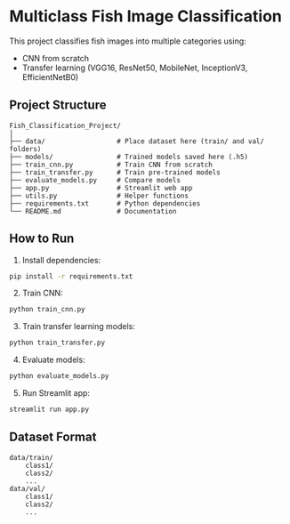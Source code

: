 # Multiclass Fish Image Classification

This project classifies fish images into multiple categories using:
- CNN from scratch
- Transfer learning (VGG16, ResNet50, MobileNet, InceptionV3, EfficientNetB0)

## Project Structure
```
Fish_Classification_Project/
│
├── data/                  # Place dataset here (train/ and val/ folders)
├── models/                # Trained models saved here (.h5)
├── train_cnn.py           # Train CNN from scratch
├── train_transfer.py      # Train pre-trained models
├── evaluate_models.py     # Compare models
├── app.py                 # Streamlit web app
├── utils.py               # Helper functions
├── requirements.txt       # Python dependencies
└── README.md              # Documentation
```

## How to Run
1. Install dependencies:
```bash
pip install -r requirements.txt
```
2. Train CNN:
```bash
python train_cnn.py
```
3. Train transfer learning models:
```bash
python train_transfer.py
```
4. Evaluate models:
```bash
python evaluate_models.py
```
5. Run Streamlit app:
```bash
streamlit run app.py
```

## Dataset Format
```
data/train/
    class1/
    class2/
    ...
data/val/
    class1/
    class2/
    ...
```
